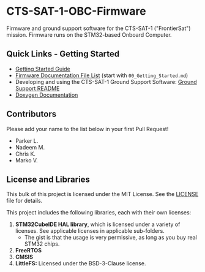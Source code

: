 # CTS-SAT-1-OBC-Firmware
Firmware and ground support software for the CTS-SAT-1 ("FrontierSat") mission. Firmware runs on the STM32-based Onboard Computer.

## Quick Links - Getting Started

* [Getting Started Guide](/docs/00_Getting_Started.md)
* [Firmware Documentation File List](/docs/) (start with `00_Getting_Started.md`)
* Developing and using the CTS-SAT-1 Ground Support Software: [Ground Support README](/cts1_ground_support/README.md)
* [Doxygen Documentation](https://calgarytospace.github.io/CTS-SAT-1-OBC-Firmware)

## Contributors

Please add your name to the list below in your first Pull Request!

* Parker L.
* Nadeem M.
* Chris K.
* Marko V.


## License and Libraries

This bulk of this project is licensed under the MIT License. See the [LICENSE](LICENSE) file for details.

This project includes the following libraries, each with their own licenses:

1. **STM32CubeIDE HAL library**, which is licensed under a variety of licenses. See applicable licenses in applicable sub-folders.
	* The gist is that the usage is very permissive, as long as you buy real STM32 chips.
2. **FreeRTOS**
3. **CMSIS**
4. **LittleFS:** Licensed under the BSD-3-Clause license.
